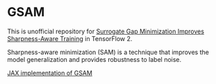# GSAM
This is unofficial repository for [Surrogate Gap Minimization Improves Sharpness-Aware Training](https://arxiv.org/abs/2203.08065) in TensorFlow 2.

Sharpness-aware minimization (SAM) is a technique that improves the model generalization and provides robustness to label noise.

[JAX implementation of GSAM](https://github.com/google-research/big_vision/blob/main/big_vision/trainers/proj/gsam/gsam.py)

 

